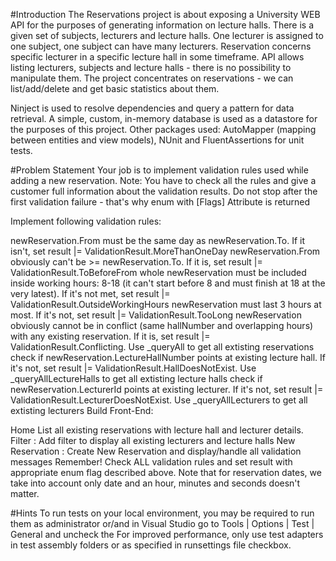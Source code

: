#Introduction
The Reservations project is about exposing a University WEB API for the purposes of generating information on lecture halls. There is a given set of subjects, lecturers and lecture halls. One lecturer is assigned to one subject, one subject can have many lecturers. Reservation concerns specific lecturer in a specific lecture hall in some timeframe. API allows listing lecturers, subjects and lecture halls - there is no possibility to manipulate them. The project concentrates on reservations - we can list/add/delete and get basic statistics about them.

Ninject is used to resolve dependencies and query a pattern for data retrieval. A simple, custom, in-memory database is used as a datastore for the purposes of this project. Other packages used: AutoMapper (mapping between entities and view models), NUnit and FluentAssertions for unit tests.

#Problem Statement
Your job is to implement validation rules used while adding a new reservation. Note: You have to check all the rules and give a customer full information about the validation results. Do not stop after the first validation failure - that's why enum with [Flags] Attribute is returned

Implement following validation rules:

newReservation.From must be the same day as newReservation.To. If it isn't, set result |= ValidationResult.MoreThanOneDay
newReservation.From obviously can't be >= newReservation.To. If it is, set result |= ValidationResult.ToBeforeFrom
whole newReservation must be included inside working hours: 8-18 (it can't start before 8 and must finish at 18 at the very latest). If it's not met, set result |= ValidationResult.OutsideWorkingHours
newReservation must last 3 hours at most. If it's not, set result |= ValidationResult.TooLong
newReservation obviously cannot be in conflict (same hallNumber and overlapping hours) with any existing reservation. If it is, set result |= ValidationResult.Conflicting. Use _queryAll to get all extisting reservations
check if newReservation.LectureHallNumber points at existing lecture hall. If it's not, set result |= ValidationResult.HallDoesNotExist. Use _queryAllLectureHalls to get all extisting lecture halls
check if newReservation.LecturerId points at existing lecturer. If it's not, set result |= ValidationResult.LecturerDoesNotExist. Use _queryAllLecturers to get all extisting lecturers
Build Front-End:

Home List all existing reservations with lecture hall and lecturer details.
Filter : Add filter to display all existing lecturers and lecture halls
New Reservation : Create New Reservation and display/handle all validation messages
Remember! Check ALL validation rules and set result with appropriate enum flag described above. Note that for reservation dates, we take into account only date and an hour, minutes and seconds doesn't matter.

#Hints
To run tests on your local environment, you may be required to run them as administrator or/and in Visual Studio go to Tools | Options | Test | General and uncheck the For improved performance, only use test adapters in test assembly folders or as specified in runsettings file checkbox.

